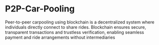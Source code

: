 # P2P-Car-Pooling
Peer-to-peer carpooling using blockchain is a decentralized system where individuals directly connect to share rides. Blockchain ensures secure, transparent transactions and trustless verification, enabling seamless payment and ride arrangements without intermediaries
